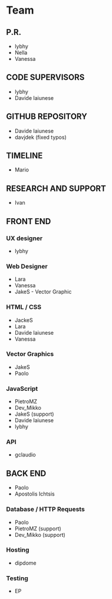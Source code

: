 # Team

## P.R.
* lybhy 
* Nella 
* Vanessa


## CODE SUPERVISORS
* lybhy
* Davide Iaiunese

## GITHUB REPOSITORY
* Davide Iaiunese
* davjdek (fixed typos)

## TIMELINE
* Mario

## RESEARCH AND SUPPORT
* Ivan

## FRONT END

### UX designer
* lybhy

### Web Designer
* Lara
* Vanessa
* JakeS - Vector Graphic

### HTML / CSS
* JackeS
* Lara 
* Davide Iaiunese
* Vanessa

### Vector Graphics
* JakeS
* Paolo

### JavaScript
* PietroMZ
* Dev_Mikko
* JakeS (support)
* Davide Iaiunese
* lybhy

### API
* gclaudio

## BACK END
* Paolo
* Apostolis Ichtsis

### Database / HTTP Requests
* Paolo
* PietroMZ (support)
* Dev_Mikko (support)

### Hosting
* dipdome

### Testing
* EP

